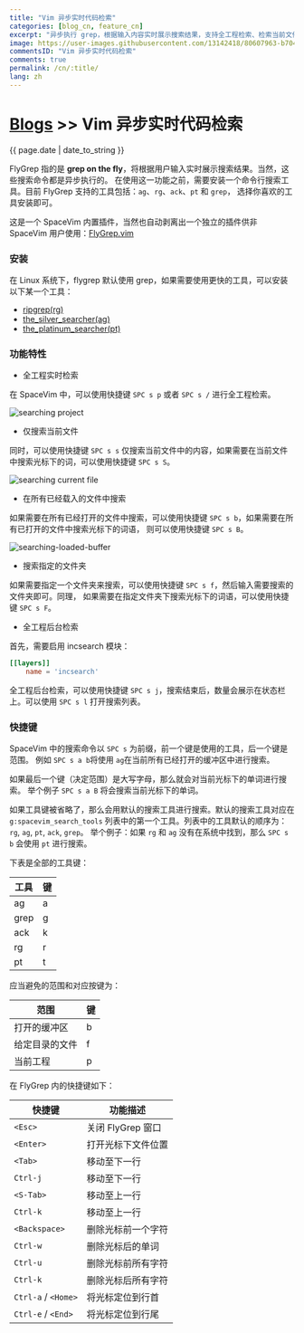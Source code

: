 ```yaml
---
title: "Vim 异步实时代码检索"
categories: [blog_cn, feature_cn]
excerpt: "异步执行 grep，根据输入内容实时展示搜索结果，支持全工程检索、检索当前文件、检索已打开的文件等"
image: https://user-images.githubusercontent.com/13142418/80607963-b704d300-8a68-11ea-99c4-5b5bd653cb24.gif
commentsID: "Vim 异步实时代码检索"
comments: true
permalink: /cn/:title/
lang: zh
---
```


# [Blogs](../blog/) >> Vim 异步实时代码检索

{{ page.date | date_to_string }}

FlyGrep 指的是 **grep on the fly**，将根据用户输入实时展示搜索结果。当然，这些搜索命令都是异步执行的。
在使用这一功能之前，需要安装一个命令行搜索工具。目前 FlyGrep 支持的工具包括：`ag`、`rg`、`ack`、`pt` 和 `grep`，
选择你喜欢的工具安装即可。

这是一个 SpaceVim 内置插件，当然也自动剥离出一个独立的插件供非 SpaceVim 用户使用：[FlyGrep.vim](https://github.com/wsdjeg/FlyGrep.vim)

### 安装

在 Linux 系统下，flygrep 默认使用 grep，如果需要使用更快的工具，可以安装以下某一个工具：

- [ripgrep(rg)](https://github.com/BurntSushi/ripgrep)
- [the_silver_searcher(ag)](https://github.com/ggreer/the_silver_searcher)
- [the_platinum_searcher(pt)](https://github.com/monochromegane/the_platinum_searcher)

### 功能特性

- 全工程实时检索

在 SpaceVim 中，可以使用快捷键 `SPC s p` 或者 `SPC s /` 进行全工程检索。

![searching project](https://user-images.githubusercontent.com/13142418/80607963-b704d300-8a68-11ea-99c4-5b5bd653cb24.gif)

- 仅搜索当前文件

同时，可以使用快捷键 `SPC s s` 仅搜索当前文件中的内容，如果需要在当前文件中搜索光标下的词，可以使用快捷键 `SPC s S`。

![searching current file](https://user-images.githubusercontent.com/13142418/35278847-e0032796-0010-11e8-911b-2ee8fd81aed2.gif)

- 在所有已经载入的文件中搜索

如果需要在所有已经打开的文件中搜索，可以使用快捷键 `SPC s b`，如果需要在所有已打开的文件中搜索光标下的词语，
则可以使用快捷键 `SPC s B`。

![searching-loaded-buffer](https://user-images.githubusercontent.com/13142418/35278996-518b8a34-0011-11e8-9a7a-613668398ee2.gif)

- 搜索指定的文件夹

如果需要指定一个文件夹来搜索，可以使用快捷键 `SPC s f`，然后输入需要搜索的文件夹即可。同理，
如果需要在指定文件夹下搜索光标下的词语，可以使用快捷键 `SPC s F`。

- 全工程后台检索

首先，需要启用 incsearch 模块：

```toml
[[layers]]
    name = 'incsearch'
```

全工程后台检索，可以使用快捷键 `SPC s j`，搜索结束后，数量会展示在状态栏上。可以使用 `SPC s l` 打开搜索列表。

### 快捷键

SpaceVim 中的搜索命令以 `SPC s` 为前缀，前一个键是使用的工具，后一个键是范围。
例如 `SPC s a b`将使用 `ag`在当前所有已经打开的缓冲区中进行搜索。

如果最后一个键（决定范围）是大写字母，那么就会对当前光标下的单词进行搜索。
举个例子 `SPC s a B` 将会搜索当前光标下的单词。

如果工具键被省略了，那么会用默认的搜索工具进行搜索。默认的搜索工具对应在 `g:spacevim_search_tools`
列表中的第一个工具。列表中的工具默认的顺序为：`rg`, `ag`, `pt`, `ack`, `grep`。
举个例子：如果 `rg` 和 `ag` 没有在系统中找到，那么 `SPC s b` 会使用 `pt` 进行搜索。

下表是全部的工具键：

| 工具 | 键  |
| ---- | --- |
| ag   | a   |
| grep | g   |
| ack  | k   |
| rg   | r   |
| pt   | t   |

应当避免的范围和对应按键为：

| 范围           | 键  |
| -------------- | --- |
| 打开的缓冲区   | b   |
| 给定目录的文件 | f   |
| 当前工程       | p   |

在 FlyGrep 内的快捷键如下：

| 快捷键              | 功能描述           |
| ----------------    | ------------------ |
| `<Esc>`             | 关闭 FlyGrep 窗口  |
| `<Enter>`           | 打开光标下文件位置 |
| `<Tab>`             | 移动至下一行       |
| `Ctrl-j`            | 移动至下一行       |
| `<S-Tab>`           | 移动至上一行       |
| `Ctrl-k`            | 移动至上一行       |
| `<Backspace>`              | 删除光标前一个字符 |
| `Ctrl-w`            | 删除光标后的单词   |
| `Ctrl-u`            | 删除光标前所有字符 |
| `Ctrl-k`            | 删除光标后所有字符 |
| `Ctrl-a` / `<Home>` | 将光标定位到行首   |
| `Ctrl-e` / `<End>`  | 将光标定位到行尾   |
